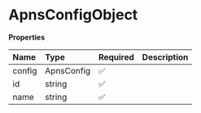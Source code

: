 # ApnsConfigObject

**Properties**

| Name   | Type       | Required | Description |
| :----- | :--------- | :------- | :---------- |
| config | ApnsConfig | ✅       |             |
| id     | string     | ✅       |             |
| name   | string     | ✅       |             |

<!-- This file was generated by liblab | https://liblab.com/ -->
